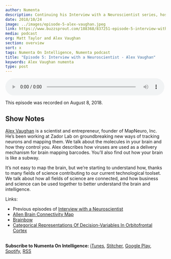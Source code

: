 ```yaml
---
author: Numenta
description: Continuing his Interview with a Neuroscientist series, host Matt Taylor sits down with Alex Vaughan, scientist, entrepreneur, and founder of MapNeuro, Inc. Alex talks about how all fields of science are connected, and how business and science can be used together to better understand the brain and intelligence.
date: 2018/10/24
image: ../images/episode-5-alex-vaughan.jpeg
link: https://www.buzzsprout.com/188368/837251-episode-5-interview-with-a-neuroscientist-alex-vaughan
media: podcast
org: Matt Taylor and Alex Vaughan
section: overview
sort: x
tags: Numenta On Intelligence, Numenta podcast
title: "Episode 5: Interview with a Neuroscientist - Alex Vaughan"
keywords: Alex Vaughan numenta
type: post
---
```


<audio controls preload="metadata" style=" width:500px;"> <source src="https://www.buzzsprout.com/188368/837251-episode-5-interview-with-a-neuroscientist-alex-vaughan.mp3" type="audio/mpeg">Your browser does not support the audio element. </audio>

This episode was recorded on August 8, 2018.

## Show Notes

[Alex Vaughan](https://twitter.com/agvaughan) is a scientist and entrepreneur, founder of MapNeuro, Inc. He’s been working at Zador Lab on groundbreaking new ways of tracking neurons and mapping them. We talk about the molecules in your brain and how they control you. Alex describes how viruses are used as a delivery mechanism for brain mapping barcodes. You’ll also find out how your brain is like a subway.

It’s not easy to map the brain, but we’re starting to understand how, thanks to many fields of science contributing to our current technological toolset. We talk about how all fields of science are connected, and how business and science can be used together to better understand the brain and intelligence.

Links:
* Previous episodes of [Interview with a Neuroscientist](https://www.youtube.com/playlist?list=PL3yXMgtrZmDrzFUcO01dM_5bdej3NYK0G)
* [Allen Brain Connectivity Map](http://connectivity.brain-map.org/)
* [Brainbow](http://cbs.fas.harvard.edu/science/connectome-project/brainbow)
* [Categorical Representations Of Decision-Variables In Orbitofrontal Cortex](https://www.biorxiv.org/content/early/2017/05/09/135707)


<br>**Subscribe to Numenta On Intelligence:**  [iTunes](https://itunes.apple.com/us/podcast/numenta-on-intelligence/id1406940219), [Stitcher](https://www.stitcher.com/podcast/numenta-on-intelligence), [Google Play](https://play.google.com/music/listen?u=1#/ps/Iso5mnblc5aksx4k6etlz5243se), [Spotify](https://open.spotify.com/show/1vH1TuF6HR51D4rYAfF7aT?si=zqpeFHAKRc6H7s9fsabukg), [RSS](https://feeds.buzzsprout.com/188368.rss)
